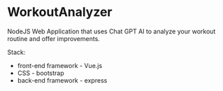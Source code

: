 # WorkoutAnalyzer

NodeJS Web Application that uses Chat GPT AI to analyze your workout routine and offer improvements.

Stack:
- front-end framework - Vue.js
- CSS - bootstrap
- back-end framework - express